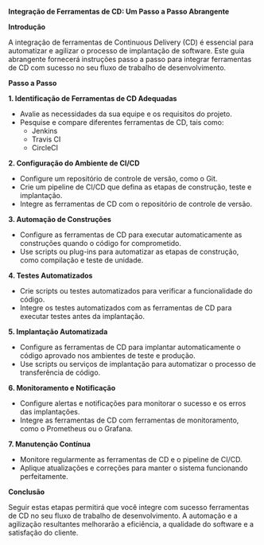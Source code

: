 **Integração de Ferramentas de CD: Um Passo a Passo Abrangente**

**Introdução**

A integração de ferramentas de Continuous Delivery (CD) é essencial para automatizar e agilizar o processo de implantação de software. Este guia abrangente fornecerá instruções passo a passo para integrar ferramentas de CD com sucesso no seu fluxo de trabalho de desenvolvimento.

**Passo a Passo**

**1. Identificação de Ferramentas de CD Adequadas**

* Avalie as necessidades da sua equipe e os requisitos do projeto.
* Pesquise e compare diferentes ferramentas de CD, tais como:
    * Jenkins
    * Travis CI
    * CircleCI

**2. Configuração do Ambiente de CI/CD**

* Configure um repositório de controle de versão, como o Git.
* Crie um pipeline de CI/CD que defina as etapas de construção, teste e implantação.
* Integre as ferramentas de CD com o repositório de controle de versão.

**3. Automação de Construções**

* Configure as ferramentas de CD para executar automaticamente as construções quando o código for comprometido.
* Use scripts ou plug-ins para automatizar as etapas de construção, como compilação e teste de unidade.

**4. Testes Automatizados**

* Crie scripts ou testes automatizados para verificar a funcionalidade do código.
* Integre os testes automatizados com as ferramentas de CD para executar testes antes da implantação.

**5. Implantação Automatizada**

* Configure as ferramentas de CD para implantar automaticamente o código aprovado nos ambientes de teste e produção.
* Use scripts ou serviços de implantação para automatizar o processo de transferência de código.

**6. Monitoramento e Notificação**

* Configure alertas e notificações para monitorar o sucesso e os erros das implantações.
* Integre as ferramentas de CD com ferramentas de monitoramento, como o Prometheus ou o Grafana.

**7. Manutenção Contínua**

* Monitore regularmente as ferramentas de CD e o pipeline de CI/CD.
* Aplique atualizações e correções para manter o sistema funcionando perfeitamente.

**Conclusão**

Seguir estas etapas permitirá que você integre com sucesso ferramentas de CD no seu fluxo de trabalho de desenvolvimento. A automação e a agilização resultantes melhorarão a eficiência, a qualidade do software e a satisfação do cliente.